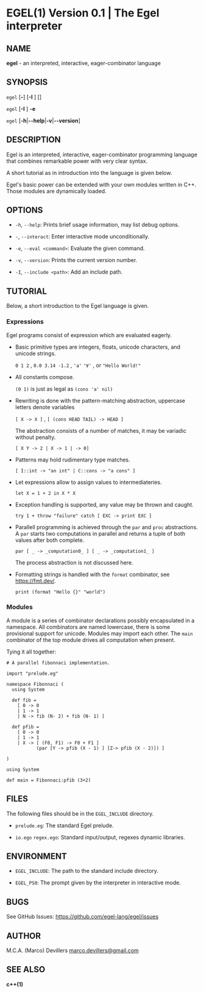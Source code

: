 EGEL(1) Version 0.1 | The Egel interpreter
==

## NAME

**egel** - an interpreted, interactive, eager-combinator language

## SYNOPSIS

`egel` \[**-**] \[**-I** <path>] \[<file>]

`egel` \[**-I** <path>] **-e** <command>

`egel` \[**-h**|**--help**|**-v**|**--version**]

## DESCRIPTION

Egel is an interpreted, interactive, eager-combinator  programming language that
combines remarkable power with very clear syntax.

A short tutorial as in introduction into the language is given below.

Egel's basic power can be extended with your own modules written in C++.
Those modules are dynamically loaded.

## OPTIONS

* `-h`, `--help`:
   Prints brief usage information, may list debug options.

* `-`, `--interact`:
   Enter interactive mode unconditionally.

* `-e`, `--eval <command>`:
   Evaluate the given command.

* `-v`, `--version`:
   Prints the current version number.

* `-I`, `--include <path>`:
   Add an include path.

## TUTORIAL

Below, a short introduction to the Egel language is given.

### Expressions

Egel programs consist of expression which are evaluated eagerly.

 * Basic primitive types are integers, floats, unicode characters, and unicode strings.

   `0 1 2` , `0.0 3.14 -1.2` , `'a'` `'∀'` , or `"Hello World!"`

 * All constants compose.

   `(0 1)` is just as legal as `(cons 'a' nil)`

 * Rewriting is done with the pattern-matching abstraction, uppercase letters denote variables 

   `[ X -> X ]` , `[ (cons HEAD TAIL) -> HEAD ]`

   The abstraction consists of a number of matches, it may be variadic without penalty.

   `[ X Y -> 2 | X -> 1 | -> 0]`

 * Patterns may hold rudimentary type matches.

   `[ I::int -> "an int" | C::cons -> "a cons" ]`

 * Let expressions allow to assign values to intermediateries.

   `let X = 1 + 2 in X * X`

 * Exception handling is supported, any value may be thrown and caught.

   `try 1 + throw "failure" catch [ EXC -> print EXC ]`

 * Parallell programming is achieved  through the `par` and `proc` abstractions.
   A `par` starts two computations in parallel and returns a tuple of both values after both complete.

   `par [ _ -> _computation0_ ] [ _ -> _computation1_ ]` 

   The process abstraction is not discussed here.

 * Formatting strings is handled with the `format` combinator, see <https://fmt.dev/>.

   `print (format "Hello {}" "world")`

### Modules

A module is a series of combinator declarations possibly encapsulated in a namespace.
All combinators are named lowercase, there is some provisional support for unicode.
Modules may import each other. The `main` combinator of the top module drives
all computation when present.

Tying it all together:

```
# A parallel fibonnaci implementation.

import "prelude.eg"

namespace Fibonnaci (
  using System

  def fib =
    [ 0 -> 0
    | 1 -> 1
    | N -> fib (N- 2) + fib (N- 1) ]

  def pfib = 
    [ 0 -> 0 
    | 1 -> 1 
    | X -> [ (F0, F1) -> F0 + F1 ]
           (par [Y -> pfib (X - 1) ] [Z-> pfib (X - 2)]) ]

)

using System

def main = Fibonnaci:pfib (3+2)
```
## FILES

The following files should be in the `EGEL_INCLUDE` directory.

 * `prelude.eg`:
   The standard Egel prelude.

 * `io.ego` `regex.ego`:
   Standard input/output, regexes dynamic libraries.

## ENVIRONMENT

 * `EGEL_INCLUDE`:
    The path to the standard include directory.

 * `EGEL_PS0`:
    The prompt given by the interpreter in interactive mode.

## BUGS

See GitHub Issues: <https://github.com/egel-lang/egel/issues>

## AUTHOR

M.C.A. (Marco) Devillers <marco.devillers@gmail.com>

## SEE ALSO

**c++(1)**
